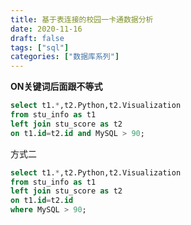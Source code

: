 ```yaml
---
title: 基于表连接的校园一卡通数据分析
date: 2020-11-16
draft: false
tags: ["sql"]
categories: ["数据库系列"]
---
```


**ON关键词后面跟不等式**
```sql
select t1.*,t2.Python,t2.Visualization
from stu_info as t1
left join stu_score as t2
on t1.id=t2.id and MySQL > 90;
```

方式二
```sql
select t1.*,t2.Python,t2.Visualization
from stu_info as t1
left join stu_score as t2
on t1.id=t2.id 
where MySQL > 90;
```